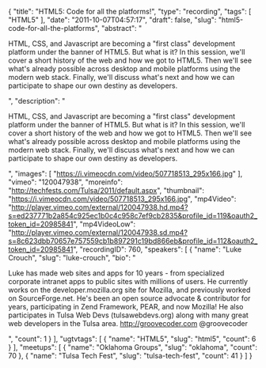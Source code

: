 {
  "title": "HTML5: Code for all the platforms!",
  "type": "recording",
  "tags": [
    "HTML5"
  ],
  "date": "2011-10-07T04:57:17",
  "draft": false,
  "slug": "html5-code-for-all-the-platforms",
  "abstract": "<p>HTML, CSS, and Javascript are becoming a \"first class\" development platform under the banner of HTML5. But what is it? In this session, we'll cover a short history of the web and how we got to HTML5. Then we'll see what's already possible across desktop and mobile platforms using the modern web stack. Finally, we'll discuss what's next and how we can participate to shape our own destiny as developers.</p>",
  "description": "<p>HTML, CSS, and Javascript are becoming a \"first class\" development platform under the banner of HTML5. But what is it? In this session, we'll cover a short history of the web and how we got to HTML5. Then we'll see what's already possible across desktop and mobile platforms using the modern web stack. Finally, we'll discuss what's next and how we can participate to shape our own destiny as developers.</p>",
  "images": [
    "https://i.vimeocdn.com/video/507718513_295x166.jpg"
  ],
  "vimeo": "120047938",
  "moreinfo": "http://techfests.com/Tulsa/2011/default.aspx",
  "thumbnail": "https://i.vimeocdn.com/video/507718513_295x166.jpg",
  "mp4Video": "http://player.vimeo.com/external/120047938.hd.mp4?s=ed237771b2a854c925ec1b0c4c958c7ef9cb2835&profile_id=119&oauth2_token_id=20985841",
  "mp4VideoLow": "http://player.vimeo.com/external/120047938.sd.mp4?s=8c623dbb70657e757559cb1b897291c19bd866eb&profile_id=112&oauth2_token_id=20985841",
  "recordingID": 760,
  "speakers": [
    {
      "name": "Luke Crouch",
      "slug": "luke-crouch",
      "bio": "<p>Luke has made web sites and apps for 10 years - from specialized corporate intranet apps to public sites with millions of users. He currently works on the developer.mozilla.org site for Mozilla, and previously worked on SourceForge.net. He's been an open source advocate &amp; contributor for years, participating in Zend Framework, PEAR, and now Mozilla! He also participates in Tulsa Web Devs (tulsawebdevs.org) along with many great web developers in the Tulsa area. http://groovecoder.com @groovecoder</p>",
      "count": 1
    }
  ],
  "ugtvtags": [
    {
      "name": "HTML5",
      "slug": "html5",
      "count": 6
    }
  ],
  "meetups": [
    {
      "name": "Oklahoma Groups",
      "slug": "oklahoma",
      "count": 70
    },
    {
      "name": "Tulsa Tech Fest",
      "slug": "tulsa-tech-fest",
      "count": 41
    }
  ]
}